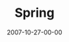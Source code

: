 ---
layout: message
category: message
series: "Seasons"
title: "Spring"
date: 2007-10-27-00-00
message_id: 463
---